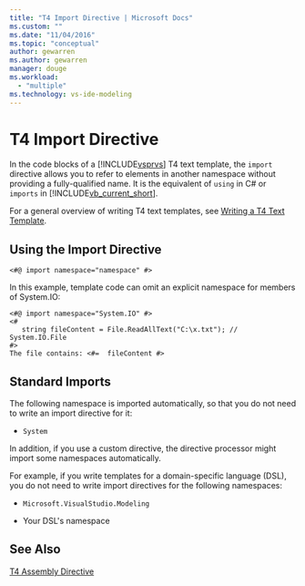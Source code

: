 ```yaml
---
title: "T4 Import Directive | Microsoft Docs"
ms.custom: ""
ms.date: "11/04/2016"
ms.topic: "conceptual"
author: gewarren
ms.author: gewarren
manager: douge
ms.workload: 
  - "multiple"
ms.technology: vs-ide-modeling
---
```

# T4 Import Directive
In the code blocks of a [!INCLUDE[vsprvs](../code-quality/includes/vsprvs_md.md)] T4 text template, the `import` directive allows you to refer to elements in another namespace without providing a fully-qualified name. It is the equivalent of `using` in C# or `imports` in [!INCLUDE[vb_current_short](../debugger/includes/vb_current_short_md.md)].  
  
 For a general overview of writing T4 text templates, see [Writing a T4 Text Template](../modeling/writing-a-t4-text-template.md).  
  
## Using the Import Directive  
  
```  
<#@ import namespace="namespace" #>  
```  
  
 In this example, template code can omit an explicit namespace for members of System.IO:  
  
```  
<#@ import namespace="System.IO" #>  
<#   
   string fileContent = File.ReadAllText("C:\x.txt"); // System.IO.File  
#>   
The file contains: <#=  fileContent #>  
```  
  
## Standard Imports  
 The following namespace is imported automatically, so that you do not need to write an import directive for it:  
  
-   `System`  
  
 In addition, if you use a custom directive, the directive processor might import some namespaces automatically.  
  
 For example, if you write templates for a domain-specific language (DSL), you do not need to write import directives for the following namespaces:  
  
-   `Microsoft.VisualStudio.Modeling`  
  
-   Your DSL's namespace  
  
## See Also  
 [T4 Assembly Directive](../modeling/t4-assembly-directive.md)